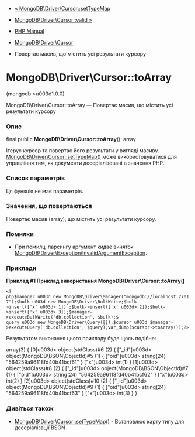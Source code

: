 - [«
MongoDB\Driver\Cursor::setTypeMap](mongodb-driver-cursor.settypemap.md)
- [MongoDB\Driver\Cursor::valid »](mongodb-driver-cursor.valid.md)

- [PHP Manual](index.md)
- [MongoDB\Driver\Cursor](class.mongodb-driver-cursor.md)
- Повертає масив, що містить усі результати курсору

# MongoDB\Driver\Cursor::toArray

(mongodb \>u003d1.0.0)

MongoDB\Driver\Cursor::toArray — Повертає масив, що містить усі
результати курсору

### Опис

final public **MongoDB\Driver\Cursor::toArray**(): array

Ітерує курсор та повертає його результати у вигляді масиву.
[MongoDB\Driver\Cursor::setTypeMap()](mongodb-driver-cursor.settypemap.md)
може використовуватися для управління тим, як документи десеріалізовані в
значення PHP.

### Список параметрів

Ця функція не має параметрів.

### Значення, що повертаються

Повертає масив (array), що містить усі результати курсору.

### Помилки

- При помилці парсингу аргумент кидає виняток
[MongoDB\Driver\Exception\InvalidArgumentException](class.mongodb-driver-exception-invalidargumentexception.md).

### Приклади

**Приклад #1 Приклад використання **MongoDB\Driver\Cursor::toArray()****

` <?php$manager u003d new MongoDB\Driver\Manager("mongodb://localhost:27017");$bulk u003d new MongoDB\Driver\BulkWrite;$bulk->insert(['x' u003d> 1]) ;$bulk->insert(['x' u003d> 2]);$bulk->insert(['x' u003d> 3]);$manager->executeBulkWrite('db.collection', $bulk);$ query u003d new MongoDB\Driver\Query([]);$cursor u003d $manager->executeQuery('db.collection', $query);var_dump($cursor->toArray());?> `

Результатом виконання цього прикладу буде щось подібне:

array(3) {
[0]u003d>
object(stdClass)#6 (2) {
["_id"]u003d>
object(MongoDB\BSON\ObjectId)#5 (1) {
["oid"]u003d>
string(24) "564259a96118fd40b41bcf61"
}
["x"]u003d>
int(1)
}
[1]u003d>
object(stdClass)#8 (2) {
["_id"]u003d>
object(MongoDB\BSON\ObjectId)#7 (1) {
["oid"]u003d>
string(24) "564259a96118fd40b41bcf62"
}
["x"]u003d>
int(2)
}
[2]u003d>
object(stdClass)#10 (2) {
["_id"]u003d>
object(MongoDB\BSON\ObjectId)#9 (1) {
["oid"]u003d>
string(24) "564259a96118fd40b41bcf63"
}
["x"]u003d>
int(3)
}
}

### Дивіться також

- [MongoDB\Driver\Cursor::setTypeMap()](mongodb-driver-cursor.settypemap.md) -
Встановлює карту типу для десеріалізації BSON
